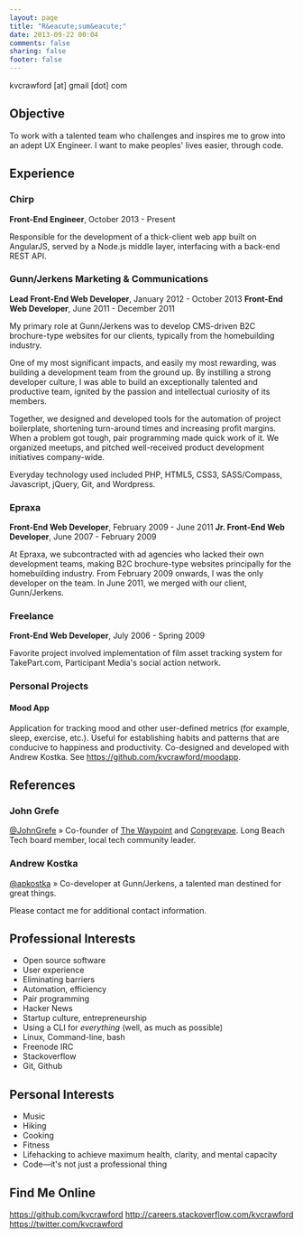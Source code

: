```yaml
---
layout: page
title: "R&eacute;sum&eacute;"
date: 2013-09-22 00:04
comments: false
sharing: false
footer: false
---
```


kvcrawford [at] gmail [dot] com

## Objective
To work with a talented team who challenges and inspires me to grow into an adept UX Engineer. I want to make peoples' lives easier, through code.

## Experience

### Chirp
__Front-End Engineer__, October 2013 - Present

Responsible for the development of a thick-client web app built on AngularJS, served by a Node.js middle layer, interfacing with a back-end REST API.

### Gunn/Jerkens Marketing &amp; Communications
__Lead Front-End Web Developer__, January 2012 - October 2013
__Front-End Web Developer__, June 2011 - December 2011

My primary role at Gunn/Jerkens was to develop CMS-driven B2C brochure-type websites for our clients, typically from the homebuilding industry.

One of my most significant impacts, and easily my most rewarding, was building a development team from the ground up. By instilling a strong developer culture, I was able to build an exceptionally talented and productive team, ignited by the passion and intellectual curiosity of its members.

Together, we designed and developed tools for the automation of project boilerplate, shortening turn-around times and increasing profit margins. When a problem got tough, pair programming made quick work of it. We organized meetups, and pitched well-received product development initiatives company-wide.

Everyday technology used included PHP, HTML5, CSS3, SASS/Compass, Javascript, jQuery, Git, and Wordpress.

### Epraxa
__Front-End Web Developer__, February 2009 - June 2011
__Jr. Front-End Web Developer__, June 2007 - February 2009

At Epraxa, we subcontracted with ad agencies who lacked their own development teams, making B2C brochure-type websites principally for the homebuilding industry. From February 2009 onwards, I was the only developer on the team. In June 2011, we merged with our client, Gunn/Jerkens.

### Freelance
__Front-End Web Developer__, July 2006 - Spring 2009

Favorite project involved implementation of film asset tracking system for TakePart.com, Participant Media's social action network.


### Personal Projects

#### Mood App
Application for tracking mood and other user-defined metrics (for example, sleep, exercise, etc.). Useful for establishing habits and patterns that are conducive to happiness and productivity. Co-designed and developed with Andrew Kostka. See https://github.com/kvcrawford/moodapp.


## References

### John Grefe
[@JohnGrefe](https://twitter.com/JohnGrefe) &raquo; Co-founder of [The Waypoint](http://www.thewaypoint.com) and [Congrevape](http://congrevape.com/). Long Beach Tech board member, local tech community leader.

### Andrew Kostka
[@apkostka](https://github.com/apkostka) &raquo; Co-developer at Gunn/Jerkens, a talented man destined for great things.

Please contact me for additional contact information.

## Professional Interests

* Open source software
* User experience
* Eliminating barriers
* Automation, efficiency
* Pair programming
* Hacker News
* Startup culture, entrepreneurship
* Using a CLI for _everything_ (well, as much as possible)
* Linux, Command-line, bash
* Freenode IRC
* Stackoverflow
* Git, Github


## Personal Interests
* Music
* Hiking
* Cooking
* Fitness
* Lifehacking to achieve maximum health, clarity, and mental capacity
* Code—it's not just a professional thing


## Find Me Online
https://github.com/kvcrawford
http://careers.stackoverflow.com/kvcrawford
https://twitter.com/kvcrawford
